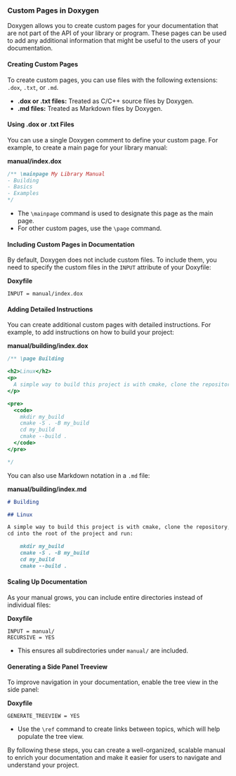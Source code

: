 ### Custom Pages in Doxygen

Doxygen allows you to create custom pages for your documentation that are not part of the API of your library or program. These pages can be used to add any additional information that might be useful to the users of your documentation.

#### Creating Custom Pages

To create custom pages, you can use files with the following extensions: `.dox`, `.txt`, or `.md`. 

- **.dox or .txt files:** Treated as C/C++ source files by Doxygen.
- **.md files:** Treated as Markdown files by Doxygen.

#### Using .dox or .txt Files

You can use a single Doxygen comment to define your custom page. For example, to create a main page for your library manual:

**manual/index.dox**
```cpp
/** \mainpage My Library Manual
- Building
- Basics
- Examples
*/
```
- The `\mainpage` command is used to designate this page as the main page.
- For other custom pages, use the `\page` command.

#### Including Custom Pages in Documentation

By default, Doxygen does not include custom files. To include them, you need to specify the custom files in the `INPUT` attribute of your Doxyfile:

**Doxyfile**
```plaintext
INPUT = manual/index.dox
```

#### Adding Detailed Instructions

You can create additional custom pages with detailed instructions. For example, to add instructions on how to build your project:

**manual/building/index.dox**
```cpp
/** \page Building

<h2>Linux</h2>
<p>
  A simple way to build this project is with cmake, clone the repository, cd into the root of the project and run:
</p>

<pre>
  <code>
    mkdir my_build
    cmake -S . -B my_build
    cd my_build
    cmake --build .
  </code>
</pre>

*/
```

You can also use Markdown notation in a `.md` file:

**manual/building/index.md**
```markdown
# Building

## Linux

A simple way to build this project is with cmake, clone the repository,
cd into the root of the project and run:

    mkdir my_build
    cmake -S . -B my_build
    cd my_build
    cmake --build .
```

#### Scaling Up Documentation

As your manual grows, you can include entire directories instead of individual files:

**Doxyfile**
```plaintext
INPUT = manual/
RECURSIVE = YES
```
- This ensures all subdirectories under `manual/` are included.

#### Generating a Side Panel Treeview

To improve navigation in your documentation, enable the tree view in the side panel:

**Doxyfile**
```plaintext
GENERATE_TREEVIEW = YES
```
- Use the `\ref` command to create links between topics, which will help populate the tree view.

By following these steps, you can create a well-organized, scalable manual to enrich your documentation and make it easier for users to navigate and understand your project.
